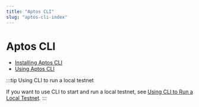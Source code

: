 ```yaml
---
title: "Aptos CLI"
slug: "aptos-cli-index"
---
```


# Aptos CLI

- [Installing Aptos CLI](/cli-tools/aptos-cli-tool/install-aptos-cli.md)
- [Using Aptos CLI](/cli-tools/aptos-cli-tool/use-aptos-cli.md)

:::tip Using CLI to run a local testnet

If you want to use CLI to start and run a local testnet, see [Using CLI to Run a Local Testnet](/nodes/local-testnet/using-cli-to-run-a-local-testnet).
:::

